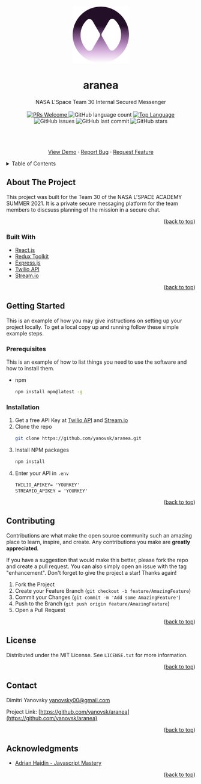 <p align="center">
    <img width="150" src="./client/src/assets/aranea-logo.png">
</p>

<h1 align="center">aranea</h1>

<div align="center">NASA L'Space Team 30 Internal Secured Messenger</br></br>

<a href="https://github.com/yanovsk/aranea/pulls">
    <img src="https://img.shields.io/badge/PRs-welcome-green.svg" alt="PRs Welcome" />
</a>
<img alt="GitHub language count" src="https://img.shields.io/github/languages/count/yanovsk/aranea">
<a href="https://www.javascript.com/">
    <img src="https://img.shields.io/github/languages/top/yanovsk/aranea" alt="Top Language" />
</a>
<img alt="GitHub issues" src="https://img.shields.io/github/issues/yanovsk/aranea">
<img alt="GitHub last commit" src="https://img.shields.io/github/last-commit/yanovsk/aranea">
<img alt="GitHub stars" src="https://img.shields.io/github/stars/yanovsk/aranea?style=social">
<br />
<br />


<br />
<p align="center">
    <br />
    <a href="">View Demo</a>
    ·
    <a href="https://github.com/yanovsk/aranea/issues">Report Bug</a>
    ·
    <a href="https://github.com/yanovsk/aranea/issues">Request Feature</a>
  </p>
</div>

<!-- TABLE OF CONTENTS -->
<details>
  <summary>Table of Contents</summary>
  <ol>
    <li>
      <a href="#about-the-project">About The Project</a>
      <ul>
        <li><a href="#built-with">Built With</a></li>
      </ul>
    </li>
    <li>
      <a href="#getting-started">Getting Started</a>
      <ul>
        <li><a href="#prerequisites">Prerequisites</a></li>
        <li><a href="#installation">Installation</a></li>
      </ul>
    </li>
    <li><a href="#contributing">Contributing</a></li>
    <li><a href="#license">License</a></li>
    <li><a href="#contact">Contact</a></li>
    <li><a href="#acknowledgments">Acknowledgments</a></li>
  </ol>
</details>



<!-- ABOUT THE PROJECT -->
## About The Project

This project was built for the Team 30 of the NASA L'SPACE ACADEMY SUMMER 2021. It is a private secure messaging platform for the team members to discsuss planning of the mission in a secure chat.
<p align="right">(<a href="#top">back to top</a>)</p>



### Built With

* [React.js](https://reactjs.org/)
* [Redux Toolkit](https://redux.js.org/)
* [Express.js](https://rapidapi.com/)
* [Twilio API](https://www.twilio.com/docs/usage/api)
* [Stream.io](https://getstream.io/)

<p align="right">(<a href="#top">back to top</a>)</p>



<!-- GETTING STARTED -->
## Getting Started

This is an example of how you may give instructions on setting up your project locally.
To get a local copy up and running follow these simple example steps.

### Prerequisites

This is an example of how to list things you need to use the software and how to install them.
* npm
  ```sh
  npm install npm@latest -g
  ```

### Installation

1. Get a free API Key at [Twilio API](https://www.twilio.com/docs/usage/api) and  [Stream.io](https://getstream.io/)
2. Clone the repo
   ```sh
   git clone https://github.com/yanovsk/aranea.git
   ```
3. Install NPM packages
   ```sh
   npm install
   ```
4. Enter your API in `.env`
    ```
    TWILIO_APIKEY= 'YOURKEY'
    STREAMIO_APIKEY = 'YOURKEY'

    ```

<p align="right">(<a href="#top">back to top</a>)</p>


<!-- CONTRIBUTING -->
## Contributing

Contributions are what make the open source community such an amazing place to learn, inspire, and create. Any contributions you make are **greatly appreciated**.

If you have a suggestion that would make this better, please fork the repo and create a pull request. You can also simply open an issue with the tag "enhancement".
Don't forget to give the project a star! Thanks again!

1. Fork the Project
2. Create your Feature Branch (`git checkout -b feature/AmazingFeature`)
3. Commit your Changes (`git commit -m 'Add some AmazingFeature'`)
4. Push to the Branch (`git push origin feature/AmazingFeature`)
5. Open a Pull Request

<p align="right">(<a href="#top">back to top</a>)</p>



<!-- LICENSE -->
## License

Distributed under the MIT License. See `LICENSE.txt` for more information.

<p align="right">(<a href="#top">back to top</a>)</p>



<!-- CONTACT -->
## Contact

Dimitri Yanovsky  yanovsky00@gmail.com

Project Link: [https://github.com/yanovsk/aranea](https://github.com/yanovsk/aranea)

<p align="right">(<a href="#top">back to top</a>)</p>



<!-- ACKNOWLEDGMENTS -->
## Acknowledgments

* [Adrian Hajdin - Javascript Mastery](https://github.com/adrianhajdin)

<p align="right">(<a href="#top">back to top</a>)</p>



<!-- MARKDOWN LINKS & IMAGES -->
<!-- https://www.markdownguide.org/basic-syntax/#reference-style-links -->
[contributors-shield]: https://img.shields.io/github/contributors/github_username/repo_name.svg?style=for-the-badge
[contributors-url]: https://github.com/github_username/repo_name/graphs/contributors
[forks-shield]: https://img.shields.io/github/forks/github_username/repo_name.svg?style=for-the-badge
[forks-url]: https://github.com/github_username/repo_name/network/members
[stars-shield]: https://img.shields.io/github/stars/github_username/repo_name.svg?style=for-the-badge
[stars-url]: https://github.com/github_username/repo_name/stargazers
[issues-shield]: https://img.shields.io/github/issues/github_username/repo_name.svg?style=for-the-badge
[issues-url]: https://github.com/github_username/repo_name/issues
[license-shield]: https://img.shields.io/github/license/github_username/repo_name.svg?style=for-the-badge
[license-url]: https://github.com/github_username/repo_name/blob/master/LICENSE.txt
[linkedin-shield]: https://img.shields.io/badge/-LinkedIn-black.svg?style=for-the-badge&logo=linkedin&colorB=555
[linkedin-url]: https://linkedin.com/in/linkedin_username
[product-screenshot]: images/screenshot.png
